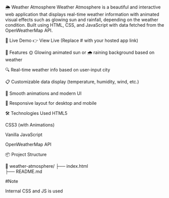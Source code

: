 🌦️ Weather Atmosphere
Weather Atmosphere is a beautiful and interactive web application that displays real-time weather information with animated visual effects such as glowing sun and rainfall, depending on the weather condition. Built using HTML, CSS, and JavaScript with data fetched from the OpenWeatherMap API.


🔗 Live Demo
👉 View Live
(Replace # with your hosted app link)

🚀 Features
🌞 Glowing animated sun or 🌧️ raining background based on weather

🔍 Real-time weather info based on user-input city

📋 Customizable data display (temperature, humidity, wind, etc.)

🎨 Smooth animations and modern UI

📱 Responsive layout for desktop and mobile

🛠 Technologies Used
HTML5

CSS3 (with Animations)

Vanilla JavaScript

OpenWeatherMap API

📦 Project Structure

📁 weather-atmosphere/
├── index.html       
├── README.md      

#Note

Internal CSS and JS is used
